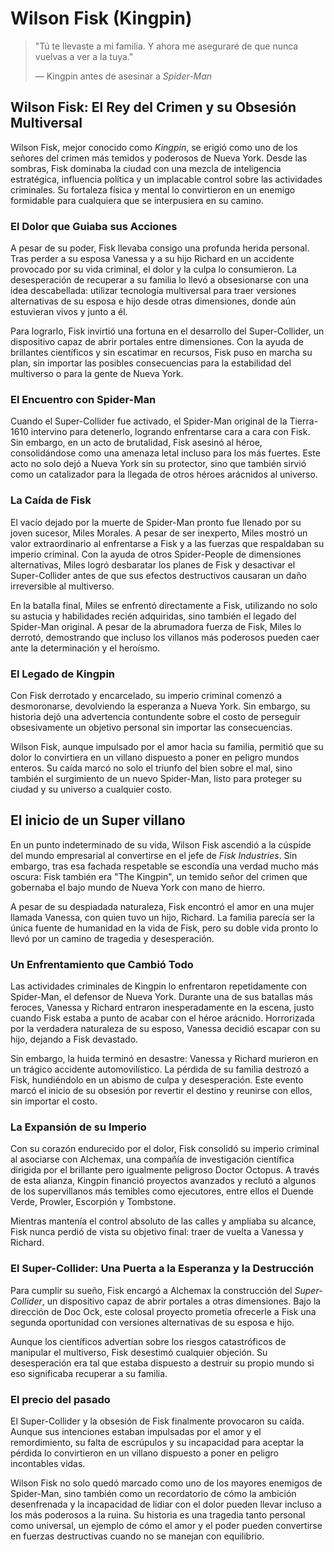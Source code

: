 # Wilson Fisk (Kingpin)

>  "Tú te llevaste a mi familia. Y ahora me aseguraré de que nunca vuelvas a ver a la tuya."
>
> ― Kingpin antes de asesinar a *Spider-Man*

## **Wilson Fisk: El Rey del Crimen y su Obsesión Multiversal**  

Wilson Fisk, mejor conocido como *Kingpin*, se erigió como uno de los señores del crimen más temidos y poderosos de Nueva York. Desde las sombras, Fisk dominaba la ciudad con una mezcla de inteligencia estratégica, influencia política y un implacable control sobre las actividades criminales. Su fortaleza física y mental lo convirtieron en un enemigo formidable para cualquiera que se interpusiera en su camino.  

### **El Dolor que Guiaba sus Acciones**  
A pesar de su poder, Fisk llevaba consigo una profunda herida personal. Tras perder a su esposa Vanessa y a su hijo Richard en un accidente provocado por su vida criminal, el dolor y la culpa lo consumieron. La desesperación de recuperar a su familia lo llevó a obsesionarse con una idea descabellada: utilizar tecnología multiversal para traer versiones alternativas de su esposa e hijo desde otras dimensiones, donde aún estuvieran vivos y junto a él.  

Para lograrlo, Fisk invirtió una fortuna en el desarrollo del Super-Collider, un dispositivo capaz de abrir portales entre dimensiones. Con la ayuda de brillantes científicos y sin escatimar en recursos, Fisk puso en marcha su plan, sin importar las posibles consecuencias para la estabilidad del multiverso o para la gente de Nueva York.  

### **El Encuentro con Spider-Man**  
Cuando el Super-Collider fue activado, el Spider-Man original de la Tierra-1610 intervino para detenerlo, logrando enfrentarse cara a cara con Fisk. Sin embargo, en un acto de brutalidad, Fisk asesinó al héroe, consolidándose como una amenaza letal incluso para los más fuertes. Este acto no solo dejó a Nueva York sin su protector, sino que también sirvió como un catalizador para la llegada de otros héroes arácnidos al universo.  

### **La Caída de Fisk**  
El vacío dejado por la muerte de Spider-Man pronto fue llenado por su joven sucesor, Miles Morales. A pesar de ser inexperto, Miles mostró un valor extraordinario al enfrentarse a Fisk y a las fuerzas que respaldaban su imperio criminal. Con la ayuda de otros Spider-People de dimensiones alternativas, Miles logró desbaratar los planes de Fisk y desactivar el Super-Collider antes de que sus efectos destructivos causaran un daño irreversible al multiverso.  

En la batalla final, Miles se enfrentó directamente a Fisk, utilizando no solo su astucia y habilidades recién adquiridas, sino también el legado del Spider-Man original. A pesar de la abrumadora fuerza de Fisk, Miles lo derrotó, demostrando que incluso los villanos más poderosos pueden caer ante la determinación y el heroísmo.  

### **El Legado de Kingpin**  
Con Fisk derrotado y encarcelado, su imperio criminal comenzó a desmoronarse, devolviendo la esperanza a Nueva York. Sin embargo, su historia dejó una advertencia contundente sobre el costo de perseguir obsesivamente un objetivo personal sin importar las consecuencias.  

Wilson Fisk, aunque impulsado por el amor hacia su familia, permitió que su dolor lo convirtiera en un villano dispuesto a poner en peligro mundos enteros. Su caída marcó no solo el triunfo del bien sobre el mal, sino también el surgimiento de un nuevo Spider-Man, listo para proteger su ciudad y su universo a cualquier costo.

## **El inicio de un Super villano**  

En un punto indeterminado de su vida, Wilson Fisk ascendió a la cúspide del mundo empresarial al convertirse en el jefe de *Fisk Industries*. Sin embargo, tras esa fachada respetable se escondía una verdad mucho más oscura: Fisk también era "The Kingpin", un temido señor del crimen que gobernaba el bajo mundo de Nueva York con mano de hierro.  

A pesar de su despiadada naturaleza, Fisk encontró el amor en una mujer llamada Vanessa, con quien tuvo un hijo, Richard. La familia parecía ser la única fuente de humanidad en la vida de Fisk, pero su doble vida pronto lo llevó por un camino de tragedia y desesperación.  

### **Un Enfrentamiento que Cambió Todo**  
Las actividades criminales de Kingpin lo enfrentaron repetidamente con Spider-Man, el defensor de Nueva York. Durante una de sus batallas más feroces, Vanessa y Richard entraron inesperadamente en la escena, justo cuando Fisk estaba a punto de acabar con el héroe arácnido. Horrorizada por la verdadera naturaleza de su esposo, Vanessa decidió escapar con su hijo, dejando a Fisk devastado.  

Sin embargo, la huida terminó en desastre: Vanessa y Richard murieron en un trágico accidente automovilístico. La pérdida de su familia destrozó a Fisk, hundiéndolo en un abismo de culpa y desesperación. Este evento marcó el inicio de su obsesión por revertir el destino y reunirse con ellos, sin importar el costo.  

### **La Expansión de su Imperio**  
Con su corazón endurecido por el dolor, Fisk consolidó su imperio criminal al asociarse con Alchemax, una compañía de investigación científica dirigida por el brillante pero igualmente peligroso Doctor Octopus. A través de esta alianza, Kingpin financió proyectos avanzados y reclutó a algunos de los supervillanos más temibles como ejecutores, entre ellos el Duende Verde, Prowler, Escorpión y Tombstone.  

Mientras mantenía el control absoluto de las calles y ampliaba su alcance, Fisk nunca perdió de vista su objetivo final: traer de vuelta a Vanessa y Richard.  

### **El Super-Collider: Una Puerta a la Esperanza y la Destrucción**  
Para cumplir su sueño, Fisk encargó a Alchemax la construcción del *Super-Collider*, un dispositivo capaz de abrir portales a otras dimensiones. Bajo la dirección de Doc Ock, este colosal proyecto prometía ofrecerle a Fisk una segunda oportunidad con versiones alternativas de su esposa e hijo.  

Aunque los científicos advertían sobre los riesgos catastróficos de manipular el multiverso, Fisk desestimó cualquier objeción. Su desesperación era tal que estaba dispuesto a destruir su propio mundo si eso significaba recuperar a su familia.  

### **El precio del pasado**  
El Super-Collider y la obsesión de Fisk finalmente provocaron su caída. Aunque sus intenciones estaban impulsadas por el amor y el remordimiento, su falta de escrúpulos y su incapacidad para aceptar la pérdida lo convirtieron en un villano dispuesto a poner en peligro incontables vidas.  

Wilson Fisk no solo quedó marcado como uno de los mayores enemigos de Spider-Man, sino también como un recordatorio de cómo la ambición desenfrenada y la incapacidad de lidiar con el dolor pueden llevar incluso a los más poderosos a la ruina. Su historia es una tragedia tanto personal como universal, un ejemplo de cómo el amor y el poder pueden convertirse en fuerzas destructivas cuando no se manejan con equilibrio.